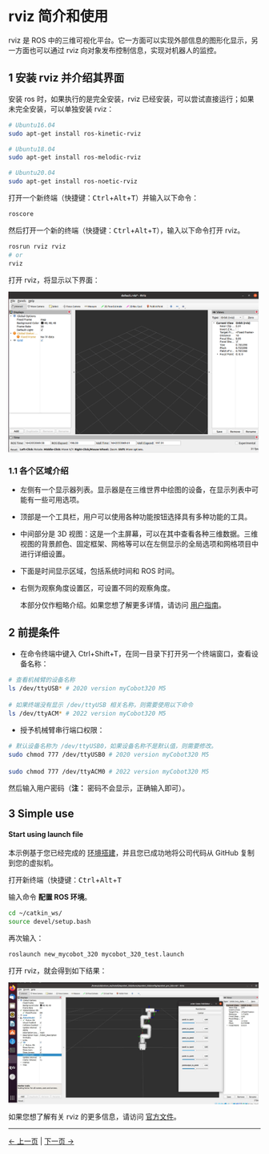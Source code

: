 # rviz 简介和使用

rviz 是 ROS 中的三维可视化平台。它一方面可以实现外部信息的图形化显示，另一方面也可以通过 rviz 向对象发布控制信息，实现对机器人的监控。

## 1 安装 rviz 并介绍其界面

安装 ros 时，如果执行的是完全安装，rviz 已经安装，可以尝试直接运行；如果未完全安装，可以单独安装 rviz：

```bash
# Ubuntu16.04
sudo apt-get install ros-kinetic-rviz
```

```bash
# Ubuntu18.04
sudo apt-get install ros-melodic-rviz
```

```bash
# Ubuntu20.04
sudo apt-get install ros-noetic-rviz
```

打开一个新终端（快捷键：<kbd>Ctrl</kbd>+<kbd>Alt</kbd>+<kbd>T</kbd>）并输入以下命令：

```bash
roscore
```

然后打开一个新的终端（快捷键：<kbd>Ctrl</kbd>+<kbd>Alt</kbd>+<kbd>T</kbd>），输入以下命令打开 rviz。

```bash
rosrun rviz rviz
# or
rviz
```

打开 rviz，将显示以下界面：

<img src =../../../resources/11-ApplicationBaseROS/rviz-1.png
width ="500"  align = "center">

### 1.1 各个区域介绍

- 左侧有一个显示器列表。显示器是在三维世界中绘图的设备，在显示列表中可能有一些可用选项。
- 顶部是一个工具栏，用户可以使用各种功能按钮选择具有多种功能的工具。
- 中间部分是 3D 视图：这是一个主屏幕，可以在其中查看各种三维数据。三维视图的背景颜色、固定框架、网格等可以在左侧显示的全局选项和网格项目中进行详细设置。
- 下面是时间显示区域，包括系统时间和 ROS 时间。
- 右侧为观察角度设置区，可设置不同的观察角度。

  本部分仅作粗略介绍。如果您想了解更多详情，请访问 [用户指南](http://wiki.ros.org/rviz/UserGuide)。

## 2 前提条件

- 在命令终端中键入 Ctrl+Shift+T，在同一目录下打开另一个终端窗口，查看设备名称：

```bash
# 查看机械臂的设备名称
ls /dev/ttyUSB* # 2020 version myCobot320 M5

# 如果终端没有显示 /dev/ttyUSB 相关名称，则需要使用以下命令
ls /dev/ttyACM* # 2022 version myCobot320 M5
```

- 授予机械臂串行端口权限：

```bash
# 默认设备名称为 /dev/ttyUSB0，如果设备名称不是默认值，则需要修改。
sudo chmod 777 /dev/ttyUSB0 # 2020 version myCobot320 M5

sudo chmod 777 /dev/ttyACM0 # 2022 version myCobot320 M5
```

然后输入用户密码（**注：** 密码不会显示，正确输入即可）。

## 3 Simple use

#### Start using launch file

本示例基于您已经完成的 [环境搭建](./11.1.1.1-环境搭建.md)，并且您已成功地将公司代码从 GitHub 复制到您的虚拟机。

打开新终端（快捷键：<kbd>Ctrl</kbd>+<kbd>Alt</kbd>+<kbd>T</kbd>

输入命令 **配置 ROS 环境**。

```bash
cd ~/catkin_ws/
source devel/setup.bash
```

再次输入：

```bash
roslaunch new_mycobot_320 mycobot_320_test.launch
```

打开 rviz，就会得到如下结果：

<img src =../../../resources/11-ApplicationBaseROS/12.2.7-4.jpg
width ="500"  align = "center">

如果您想了解有关 rviz 的更多信息，请访问 [官方文件](http://wiki.ros.org/rviz)。

---

[← 上一页](11.1.1.2-ROS基础.md) | [下一页 →](11.1.1.4-基础功能.md)
